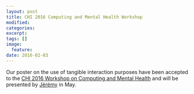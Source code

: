```yaml
---
layout: post
title: CHI 2016 Computing and Mental Health Workshop
modified:
categories: 
excerpt:
tags: []
image:
  feature:
date: 2016-02-03
---
```


Our poster on the use of tangible interaction purposes have been accepted to the [CHI 2016 Workshop on Computing and Mental Health](http://chi2016mentalhealth.media.mit.edu/) and will be presented by [Jérémy](http://jfrey.info) in May.